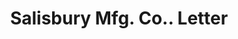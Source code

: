 ---
doi: 10.7916/D8GB3G50
date_other: '1880'
date_other_textual: 1880-1889
form: correspondence
genre:
- Letters (correspondence)
name:
- Salisbury Mfg. Co.
object_in_context_url: https://biggert.cul.columbia.edu/items/view/ave_biggert_01547
subject_hierarchical_geographic:
- Providence, Rhode Island, United States
subject_name:
- Salisbury Mfg. Co.
title: Salisbury Mfg. Co.. Letter
sort_title: Salisbury Mfg. Co.. Letter
call_number: ave_biggert_01547
coordinates:
- 41.82361111111111,-71.42222222222223
pid: ave_biggert_01547
identifiers: ave_biggert_01547
thumbnail: https://derivativo-3.library.columbia.edu/iiif/2/ldpd:343947/full/!256,256/0/native.jpg
permalink: "/items/ave_biggert_01547/"
layout: iiif-image-page
---